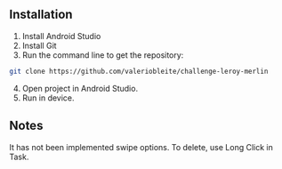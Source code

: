 ## Installation

1. Install Android Studio
2. Install Git
3. Run the command line to get the repository:
```bash
git clone https://github.com/valeriobleite/challenge-leroy-merlin
```
4. Open project in Android Studio.
5. Run in device.


## Notes
It has not been implemented swipe options. To delete, use Long Click in Task.